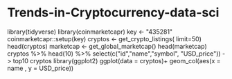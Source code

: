 # Trends-in-Cryptocurrency-data-sci
library(tidyverse)
library(coinmarketcapr)
key <- "435281"
coinmarketcapr::setup(key)
cryptos <- get_crypto_listings( limit=50)
head(cryptos)
marketcap <- get_global_marketcap()
head(marketcap)
cryptos %>% head(10) %>%  select(c("id","name","symbol", "USD_price")) -> top10
cryptos
library(ggplot2)
ggplot(data = cryptos)+ geom_col(aes(x = name , y = USD_price))
